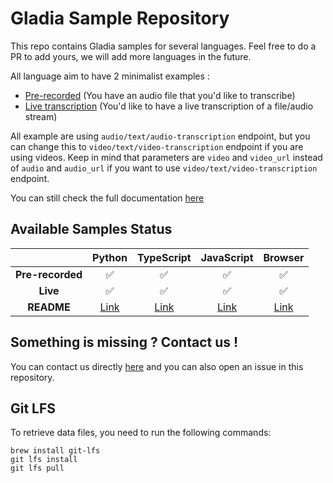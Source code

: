 # Gladia Sample Repository

This repo contains Gladia samples for several languages. Feel free to do a PR to add yours, we will add more languages in the future.

All language aim to have 2 minimalist examples :

- [Pre-recorded](https://docs.gladia.io/reference/pre-recorded) (You have an audio file that you'd like to transcribe)
- [Live transcription](https://docs.gladia.io/reference/live-audio) (You'd like to have a live transcription of a file/audio stream)

All example are using `audio/text/audio-transcription` endpoint, but you can change this to `video/text/video-transcription` endpoint if you are using videos.
Keep in mind that parameters are `video` and `video_url` instead of `audio` and `audio_url` if you want to use `video/text/video-transcription` endpoint.

You can still check the full documentation [here](https://docs.gladia.io/reference/introduction)

## Available Samples Status

|                  |          Python          |          TypeScript          |          JavaScript          |               Browser                |
| :--------------: | :----------------------: | :--------------------------: | :--------------------------: | :----------------------------------: |
| **Pre-recorded** |            ✅            |              ✅              |              ✅              |                  ✅                  |
|     **Live**     |            ✅            |              ✅              |              ✅              |                  ✅                  |
|    **README**    | [Link](python/README.md) | [Link](typescript/README.md) | [Link](javascript/README.md) | [Link](javascript-browser/README.md) |

## Something is missing ? Contact us !

You can contact us directly [here](https://gladiaio.typeform.com/support?typeform-source=github.com/gladiaio/gladia-samples) and you can also open an issue in this repository.

## Git LFS

To retrieve data files, you need to run the following commands:

```
brew install git-lfs
git lfs install
git lfs pull
```
